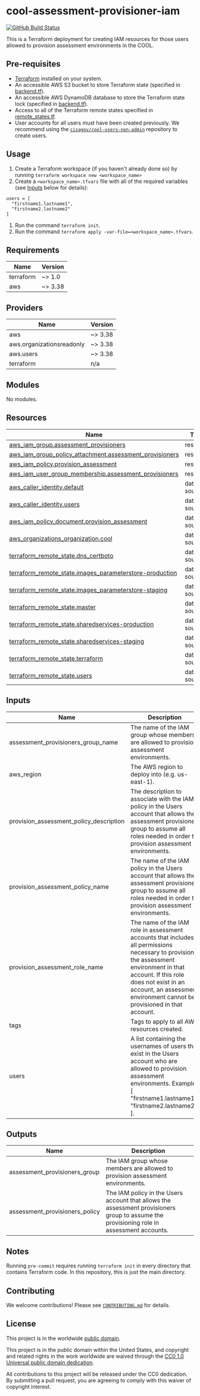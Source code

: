 # cool-assessment-provisioner-iam #

[![GitHub Build Status](https://github.com/cisagov/cool-assessment-provisioner-iam/workflows/build/badge.svg)](https://github.com/cisagov/cool-assessment-provisioner-iam/actions)

This is a Terraform deployment for creating IAM resources for those
users allowed to provision assessment environments in the COOL.

## Pre-requisites ##

- [Terraform](https://www.terraform.io/) installed on your system.
- An accessible AWS S3 bucket to store Terraform state
  (specified in [backend.tf](backend.tf)).
- An accessible AWS DynamoDB database to store the Terraform state lock
  (specified in [backend.tf](backend.tf)).
- Access to all of the Terraform remote states specified in
  [remote_states.tf](remote_states.tf).
- User accounts for all users must have been created previously.  We
  recommend using the
  [`cisagov/cool-users-non-admin`](https://github.com/cisagov/cool-users-non-admin)
  repository to create users.

## Usage ##

1. Create a Terraform workspace (if you haven't already done so) by running
   `terraform workspace new <workspace_name>`
1. Create a `<workspace_name>.tfvars` file with all of the required
  variables (see [Inputs](#Inputs) below for details):

  ```hcl
  users = [
    "firstname1.lastname1",
    "firstname2.lastname2"
  ]
  ```

1. Run the command `terraform init`.
1. Run the command `terraform apply -var-file=<workspace_name>.tfvars`.

## Requirements ##

| Name | Version |
|------|---------|
| terraform | ~> 1.0 |
| aws | ~> 3.38 |

## Providers ##

| Name | Version |
|------|---------|
| aws | ~> 3.38 |
| aws.organizationsreadonly | ~> 3.38 |
| aws.users | ~> 3.38 |
| terraform | n/a |

## Modules ##

No modules.

## Resources ##

| Name | Type |
|------|------|
| [aws_iam_group.assessment_provisioners](https://registry.terraform.io/providers/hashicorp/aws/latest/docs/resources/iam_group) | resource |
| [aws_iam_group_policy_attachment.assessment_provisioners](https://registry.terraform.io/providers/hashicorp/aws/latest/docs/resources/iam_group_policy_attachment) | resource |
| [aws_iam_policy.provision_assessment](https://registry.terraform.io/providers/hashicorp/aws/latest/docs/resources/iam_policy) | resource |
| [aws_iam_user_group_membership.assessment_provisioners](https://registry.terraform.io/providers/hashicorp/aws/latest/docs/resources/iam_user_group_membership) | resource |
| [aws_caller_identity.default](https://registry.terraform.io/providers/hashicorp/aws/latest/docs/data-sources/caller_identity) | data source |
| [aws_caller_identity.users](https://registry.terraform.io/providers/hashicorp/aws/latest/docs/data-sources/caller_identity) | data source |
| [aws_iam_policy_document.provision_assessment](https://registry.terraform.io/providers/hashicorp/aws/latest/docs/data-sources/iam_policy_document) | data source |
| [aws_organizations_organization.cool](https://registry.terraform.io/providers/hashicorp/aws/latest/docs/data-sources/organizations_organization) | data source |
| [terraform_remote_state.dns_certboto](https://registry.terraform.io/providers/hashicorp/terraform/latest/docs/data-sources/remote_state) | data source |
| [terraform_remote_state.images_parameterstore-production](https://registry.terraform.io/providers/hashicorp/terraform/latest/docs/data-sources/remote_state) | data source |
| [terraform_remote_state.images_parameterstore-staging](https://registry.terraform.io/providers/hashicorp/terraform/latest/docs/data-sources/remote_state) | data source |
| [terraform_remote_state.master](https://registry.terraform.io/providers/hashicorp/terraform/latest/docs/data-sources/remote_state) | data source |
| [terraform_remote_state.sharedservices-production](https://registry.terraform.io/providers/hashicorp/terraform/latest/docs/data-sources/remote_state) | data source |
| [terraform_remote_state.sharedservices-staging](https://registry.terraform.io/providers/hashicorp/terraform/latest/docs/data-sources/remote_state) | data source |
| [terraform_remote_state.terraform](https://registry.terraform.io/providers/hashicorp/terraform/latest/docs/data-sources/remote_state) | data source |
| [terraform_remote_state.users](https://registry.terraform.io/providers/hashicorp/terraform/latest/docs/data-sources/remote_state) | data source |

## Inputs ##

| Name | Description | Type | Default | Required |
|------|-------------|------|---------|:--------:|
| assessment\_provisioners\_group\_name | The name of the IAM group whose members are allowed to provision assessment environments. | `string` | `"assessment_provisioners"` | no |
| aws\_region | The AWS region to deploy into (e.g. us-east-1). | `string` | `"us-east-1"` | no |
| provision\_assessment\_policy\_description | The description to associate with the IAM policy in the Users account that allows the assessment provisioner group to assume all roles needed in order to provision assessment environments. | `string` | `"Allows the assessment provisioner group to assume all roles needed in order to provision assessment environments."` | no |
| provision\_assessment\_policy\_name | The name of the IAM policy in the Users account that allows the assessment provisioner group to assume all roles needed in order to provision assessment environments. | `string` | `"AssumeProvisionAssessment"` | no |
| provision\_assessment\_role\_name | The name of the IAM role in assessment accounts that includes all permissions necessary to provision the assessment environment in that account.  If this role does not exist in an account, an assessment environment cannot be provisioned in that account. | `string` | `"ProvisionAccount"` | no |
| tags | Tags to apply to all AWS resources created. | `map(string)` | `{}` | no |
| users | A list containing the usernames of users that exist in the Users account who are allowed to provision assessment environments.  Example: [ "firstname1.lastname1", "firstname2.lastname2" ]. | `list(string)` | n/a | yes |

## Outputs ##

| Name | Description |
|------|-------------|
| assessment\_provisioners\_group | The IAM group whose members are allowed to provision assessment environments. |
| assessment\_provisioners\_policy | The IAM policy in the Users account that allows the assessment provisioners group to assume the provisioning role in assessment accounts. |

## Notes ##

Running `pre-commit` requires running `terraform init` in every directory that
contains Terraform code. In this repository, this is just the main directory.

## Contributing ##

We welcome contributions!  Please see [`CONTRIBUTING.md`](CONTRIBUTING.md) for
details.

## License ##

This project is in the worldwide [public domain](LICENSE).

This project is in the public domain within the United States, and
copyright and related rights in the work worldwide are waived through
the [CC0 1.0 Universal public domain
dedication](https://creativecommons.org/publicdomain/zero/1.0/).

All contributions to this project will be released under the CC0
dedication. By submitting a pull request, you are agreeing to comply
with this waiver of copyright interest.
